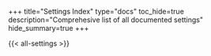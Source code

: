 +++
title="Settings Index"
type="docs"
toc_hide=true
description="Comprehesive list of all documented settings"
hide_summary=true
+++

{{< all-settings >}}
